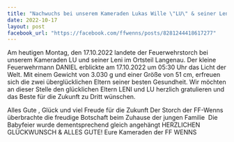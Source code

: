 ```yaml
---
title: "Nachwuchs bei unserem Kameraden Lukas Wille \"LU\" & seiner Leni Wille - Gratulation zum kleinen Feuerwehrmann DANIEL"
date: 2022-10-17
layout: post
facebook_url: "https://facebook.com/ffwenns/posts/8281244418617277"
---
```


Am heutigen Montag, den 17.10.2022 landete der Feuerwehrstorch bei unserem Kameraden LU und seiner Leni im Ortsteil Langenau. Der kleine Feuerwehrmann DANIEL erblickte am 17.10.2022 um 05:30 Uhr das Licht der Welt. Mit einem Gewicht von 3.030 g und einer Größe von 51 cm, erfreuen sich die zwei überglücklichen Eltern seiner besten Gesundheit. Wir möchten an dieser Stelle den glücklichen Eltern LENI und LU herzlich gratulieren und das Beste für die Zukunft zu Dritt wünschen. 

Alles Gute , Glück und viel Freude für die Zukunft 
Der Storch der FF-Wenns überbrachte die freudige Botschaft beim Zuhause der jungen Familie ‍
Die Babyfeier wurde dementsprechend gleich angehängt 
HERZLICHEN GLÜCKWUNSCH & ALLES GUTE! 
Eure Kameraden der FF WENNS